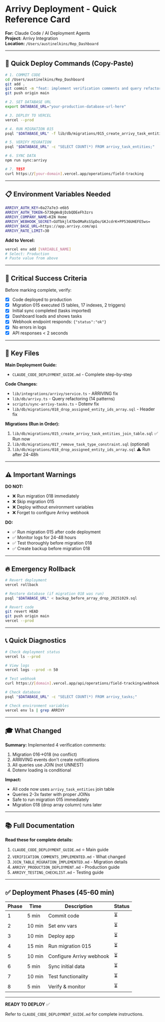 # Arrivy Deployment - Quick Reference Card

**For:** Claude Code / AI Deployment Agents  
**Project:** Arrivy Integration  
**Location:** `/Users/austinelkins/Rep_Dashboard`

---

## 🚀 Quick Deploy Commands (Copy-Paste)

```bash
# 1. COMMIT CODE
cd /Users/austinelkins/Rep_Dashboard
git add .
git commit -m "feat: implement verification comments and query refactoring"
git push origin main

# 2. SET DATABASE URL
export DATABASE_URL="your-production-database-url-here"

# 3. DEPLOY TO VERCEL
vercel --prod

# 4. RUN MIGRATION 015
psql "$DATABASE_URL" -f lib/db/migrations/015_create_arrivy_task_entities_join_table.sql

# 5. VERIFY MIGRATION
psql "$DATABASE_URL" -c "SELECT COUNT(*) FROM arrivy_task_entities;"

# 6. SYNC DATA
npm run sync:arrivy

# 7. TEST
curl https://[your-domain].vercel.app/operations/field-tracking
```

---

## 📋 Environment Variables Needed

```bash
ARRIVY_AUTH_KEY=0a27a7e3-e6b5
ARRIVY_AUTH_TOKEN=5730gWxBjDzbQDEeFh3zrs
ARRIVY_COMPANY_NAME=KIN Home
ARRIVY_WEBHOOK_SECRET=GUTbkjl47DoOMaRsSSpDo/GKJcdrK+PP536UHEFE5ws=
ARRIVY_BASE_URL=https://app.arrivy.com/api
ARRIVY_RATE_LIMIT=30
```

**Add to Vercel:**
```bash
vercel env add [VARIABLE_NAME]
# Select: Production
# Paste value from above
```

---

## 🎯 Critical Success Criteria

Before marking complete, verify:
- [x] Code deployed to production
- [x] Migration 015 executed (5 tables, 17 indexes, 2 triggers)
- [x] Initial sync completed (tasks imported)
- [x] Dashboard loads and shows tasks
- [x] Webhook endpoint responds: `{"status":"ok"}`
- [x] No errors in logs
- [x] API responses < 2 seconds

---

## 🔑 Key Files

**Main Deployment Guide:**
- `CLAUDE_CODE_DEPLOYMENT_GUIDE.md` - Complete step-by-step

**Code Changes:**
- `lib/integrations/arrivy/service.ts` - ARRIVING fix
- `lib/db/arrivy.ts` - Query refactoring (14 patterns)
- `scripts/sync-arrivy-tasks.ts` - Dotenv fix
- `lib/db/migrations/018_drop_assigned_entity_ids_array.sql` - Header fix

**Migrations (Run in Order):**
1. `lib/db/migrations/015_create_arrivy_task_entities_join_table.sql` ✅ Run now
2. `lib/db/migrations/017_remove_task_type_constraint.sql` (optional)
3. `lib/db/migrations/018_drop_assigned_entity_ids_array.sql` ⚠️ Run after 24-48h

---

## ⚠️ Important Warnings

**DO NOT:**
- ❌ Run migration 018 immediately
- ❌ Skip migration 015
- ❌ Deploy without environment variables
- ❌ Forget to configure Arrivy webhook

**DO:**
- ✅ Run migration 015 after code deployment
- ✅ Monitor logs for 24-48 hours
- ✅ Test thoroughly before migration 018
- ✅ Create backup before migration 018

---

## 🔥 Emergency Rollback

```bash
# Revert deployment
vercel rollback

# Restore database (if migration 018 was run)
psql "$DATABASE_URL" < backup_before_array_drop_20251029.sql

# Revert code
git revert HEAD
git push origin main
vercel --prod
```

---

## 📞 Quick Diagnostics

```bash
# Check deployment status
vercel ls --prod

# View logs
vercel logs --prod -n 50

# Test webhook
curl https://[domain].vercel.app/api/operations/field-tracking/webhook

# Check database
psql "$DATABASE_URL" -c "SELECT COUNT(*) FROM arrivy_tasks;"

# Check environment variables
vercel env ls | grep ARRIVY
```

---

## 🎓 What Changed

**Summary:** Implemented 4 verification comments:
1. Migration 016→018 (no conflict)
2. ARRIVING events don't create notifications
3. All queries use JOIN (not UNNEST)
4. Dotenv loading is conditional

**Impact:**
- All code now uses `arrivy_task_entities` join table
- Queries 2-3x faster with proper JOINs
- Safe to run migration 015 immediately
- Migration 018 (drop array column) runs later

---

## 📚 Full Documentation

**Read these for complete details:**
1. `CLAUDE_CODE_DEPLOYMENT_GUIDE.md` ⭐ Main guide
2. `VERIFICATION_COMMENTS_IMPLEMENTED.md` - What changed
3. `JOIN_TABLE_MIGRATION_IMPLEMENTED.md` - Migration details
4. `ARRIVY_PRODUCTION_DEPLOYMENT.md` - Production guide
5. `ARRIVY_TESTING_CHECKLIST.md` - Testing guide

---

## ✅ Deployment Phases (45-60 min)

| Phase | Time | Description | Status |
|-------|------|-------------|--------|
| 1 | 5 min | Commit code | ⏳ |
| 2 | 10 min | Set env vars | ⏳ |
| 3 | 10 min | Deploy app | ⏳ |
| 4 | 15 min | Run migration 015 | ⏳ |
| 5 | 10 min | Configure Arrivy webhook | ⏳ |
| 6 | 5 min | Sync initial data | ⏳ |
| 7 | 10 min | Test functionality | ⏳ |
| 8 | 5 min | Verify & monitor | ⏳ |

---

**READY TO DEPLOY** ✅

Refer to `CLAUDE_CODE_DEPLOYMENT_GUIDE.md` for complete instructions.



